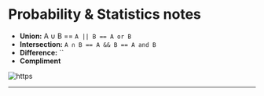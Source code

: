# Probability & Statistics notes

- **Union:** A ∪ B == `A || B == A or B`
- **Intersection:** `A ∩ B == A && B == A and B`
- **Difference:** ``
- **Compliment**

![https](./media/stats_operations.png)

---
